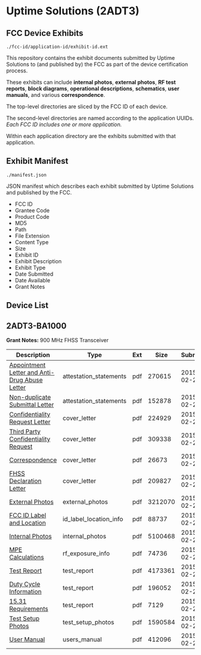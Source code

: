 # Uptime Solutions (2ADT3)
## FCC Device Exhibits

```
./fcc-id/application-id/exhibit-id.ext
```

This repository contains the exhibit documents submitted by Uptime Solutions to (and published by) the FCC as part of the device certification process.

These exhibits can include **internal photos**, **external photos**, **RF test reports**, **block diagrams**, **operational descriptions**, **schematics**, **user manuals**, and various **correspondence**.

The top-level directories are sliced by the FCC ID of each device.

The second-level directories are named according to the application UUIDs. *Each FCC ID includes one or more application.*

Within each application directory are the exhibits submitted with that application. 

## Exhibit Manifest

```
./manifest.json
```

JSON manifest which describes each exhibit submitted by Uptime Solutions and published by the FCC.

- FCC ID
- Grantee Code
- Product Code
- MD5
- Path
- File Extension
- Content Type
- Size
- Exhibit ID
- Exhibit Description
- Exhibit Type
- Date Submitted
- Date Available
- Grant Notes

## Device List
## 2ADT3-BA1000
**Grant Notes:** 900 MHz FHSS Transceiver

| Description | Type | Ext | Size | Submitted | Available |
| ----------- | ---- | --- | ---- | --------- | --------- |
| [Appointment Letter and Anti-Drug Abuse Letter](2ADT3-BA1000/603fecadb7d1354c0765ad36facbbf8a/2540158.pdf) | attestation_statements | pdf | 270615 | 2015-02-24 | 2015-02-24 |
| [Non-duplicate Submittal Letter](2ADT3-BA1000/603fecadb7d1354c0765ad36facbbf8a/2540159.pdf) | attestation_statements | pdf | 152878 | 2015-02-24 | 2015-02-24 |
| [Confidentiality Request Letter](2ADT3-BA1000/603fecadb7d1354c0765ad36facbbf8a/2540161.pdf) | cover_letter | pdf | 224929 | 2015-02-24 | 2015-02-24 |
| [Third Party Confidentiality Request](2ADT3-BA1000/603fecadb7d1354c0765ad36facbbf8a/2540171.pdf) | cover_letter | pdf | 309338 | 2015-02-24 | 2015-02-24 |
| [Correspondence](2ADT3-BA1000/603fecadb7d1354c0765ad36facbbf8a/2540173.pdf) | cover_letter | pdf | 26673 | 2015-02-24 | 2015-02-24 |
| [FHSS Declaration Letter](2ADT3-BA1000/603fecadb7d1354c0765ad36facbbf8a/2540178.pdf) | cover_letter | pdf | 209827 | 2015-02-24 | 2015-02-24 |
| [External Photos](2ADT3-BA1000/603fecadb7d1354c0765ad36facbbf8a/2540162.pdf) | external_photos | pdf | 3212070 | 2015-02-24 | 2015-02-24 |
| [FCC ID Label and Location](2ADT3-BA1000/603fecadb7d1354c0765ad36facbbf8a/2540163.pdf) | id_label_location_info | pdf | 88737 | 2015-02-24 | 2015-02-24 |
| [Internal Photos](2ADT3-BA1000/603fecadb7d1354c0765ad36facbbf8a/2540164.pdf) | internal_photos | pdf | 5100468 | 2015-02-24 | 2015-02-24 |
| [MPE Calculations](2ADT3-BA1000/603fecadb7d1354c0765ad36facbbf8a/2540166.pdf) | rf_exposure_info | pdf | 74736 | 2015-02-24 | 2015-02-24 |
| [Test Report](2ADT3-BA1000/603fecadb7d1354c0765ad36facbbf8a/2540168.pdf) | test_report | pdf | 4173361 | 2015-02-24 | 2015-02-24 |
| [Duty Cycle Information](2ADT3-BA1000/603fecadb7d1354c0765ad36facbbf8a/2540172.pdf) | test_report | pdf | 196052 | 2015-02-24 | 2015-02-24 |
| [15.31 Requirements](2ADT3-BA1000/603fecadb7d1354c0765ad36facbbf8a/2540174.pdf) | test_report | pdf | 7129 | 2015-02-24 | 2015-02-24 |
| [Test Setup Photos](2ADT3-BA1000/603fecadb7d1354c0765ad36facbbf8a/2540169.pdf) | test_setup_photos | pdf | 1590584 | 2015-02-24 | 2015-02-24 |
| [User Manual](2ADT3-BA1000/603fecadb7d1354c0765ad36facbbf8a/2540170.pdf) | users_manual | pdf | 412096 | 2015-02-24 | 2015-02-24 |

